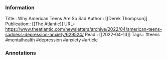 
### Information
Title:: Why American Teens Are So Sad
Author:: [[Derek Thompson]]
Publication:: [[The Atlantic]]
URL:: https://www.theatlantic.com/newsletters/archive/2022/04/american-teens-sadness-depression-anxiety/629524/
Read::  [[2022-04-13]]
Tags:: #teens #mentalhealth #depression #anxiety
#article

### Annotations
